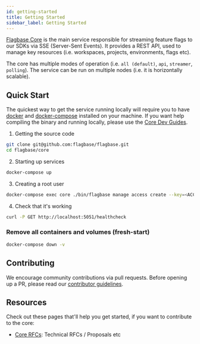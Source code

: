 ```yaml
---
id: getting-started
title: Getting Started
sidebar_label: Getting Started
---
```


[Flagbase Core](https://flagbase.com/oss#core) is the main service responsible for streaming feature flags to our SDKs via SSE (Server-Sent Events). It provides a REST API, used to manage key resources (i.e. workspaces, projects, environments, flags etc).

The core has multiple modes of operation (i.e. `all (default)`, `api`, `streamer`, `polling`). The service can be run on multiple nodes (i.e. it is horizontally scalable).

## Quick Start

The quickest way to get the service running locally will require you to have [docker](https://docs.docker.com/get-docker/) and [docker-compose](https://docs.docker.com/compose/) installed on your machine. If you want help compiling the binary and running locally, please use the [Core Dev Guides](https://flagbase.com/dev/core/getting-started).

1. Getting the source code
```sh
git clone git@github.com:flagbase/flagbase.git
cd flagbase/core
```
2. Starting up services
```sh
docker-compose up
```
3. Creating a root user
```sh
docker-compose exec core ./bin/flagbase manage access create --key=<ACCESS_KEY> --secret=<ACCESS_SECRET> --type=root
```
4. Check that it's working
```sh
curl -P GET http://localhost:5051/healthcheck
```

### Remove all containers and volumes (fresh-start)
```sh
docker-compose down -v
```

## Contributing
We encourage community contributions via pull requests. Before opening up a PR, please read our [contributor guidelines](/dev/intro/workflow#contributing).

## Resources
Check out these pages that'll help you get started, if you want to contribute to the core:
* [Core RFCs](https://flagbase.atlassian.net/wiki/spaces/OSS/pages/258539521/Core+-+RFCs): Technical RFCs / Proposals etc
